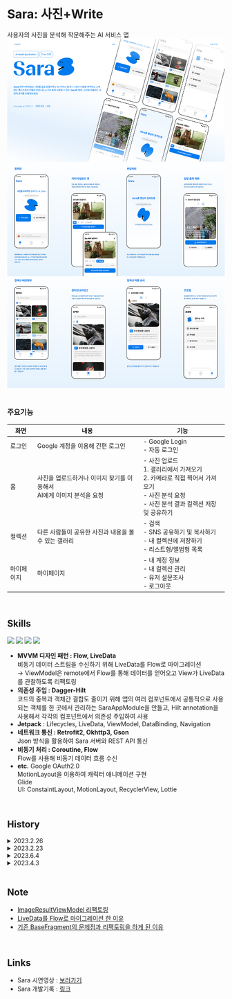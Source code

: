 # Sara: 사진+Write
사용자의 사진을 분석해 작문해주는 AI 서비스 앱
<img src="./img/sara_inform.png"></br>
<img src="./img/sara_details.png"></br>
</br>

### 주요기능
화면|내용|기능
------|---|---
로그인|Google 계정을 이용해 간편 로그인|- Google Login </br>- 자동 로그인
홈|사진을 업로드하거나 이미지 찾기를 이용해서</br>AI에게 이미지 분석을 요청|- 사진 업로드</br>  1. 갤러리에서 가져오기</br>  2. 카메라로 직접 찍어서 가져오기</br>- 사진 분석 요청</br>- 사진 분석 결과 컬렉션 저장 및 공유하기
컬렉션|다른 사람들이 공유한 사진과 내용을 볼 수 있는 갤러리|- 검색</br>- SNS 공유하기 및 복사하기</br>- 내 컬렉션에 저장하기</br>- 리스트형/앨범형 목록 
마이페이지|마이페이지|- 내 계정 정보</br>- 내 컬렉션 관리</br>- 유저 설문조사</br>- 로그아웃

</br>

## Skills
<img src="https://img.shields.io/badge/Android-34A853?style=flat&logo=android&logoColor=white"/> <img src="https://img.shields.io/badge/Kotlin-7F52FF?style=flat&logo=Kotlin&logoColor=white"/> <img src="https://img.shields.io/badge/MVVM-000000?style=flat&logo=&logoColor=white"/> <img src="https://img.shields.io/badge/RESTful API-000000?style=flat&logo=&logoColor=000000"/> 
- **MVVM 디자인 패턴 : Flow, LiveData**</br>
  비동기 데이터 스트림을 수신하기 위해 LiveData를 Flow로 마이그레이션</br>
  → ViewModel은 remote에서 Flow를 통해 데이터를 얻어오고 View가 LiveData를 관찰하도록 리팩토링
- **의존성 주입 : Dagger-Hilt**</br>
  코드의 중복과 객체간 결합도 줄이기 위해 앱의 여러 컴포넌트에서 공통적으로 사용되는 객체를 한 곳에서 관리하는 SaraAppModule을 만들고, Hilt annotation을 사용해서 각각의 컴포넌트에서 의존성 주입하여 사용</br>
- **Jetpack** : Lifecycles, LiveData, ViewModel, DataBinding, Navigation
- **네트워크 통신 : Retrofit2, Okhttp3, Gson**</br>
  Json 방식을 활용하여 Sara 서버와 REST API 통신</br>
- **비동기 처리 : Coroutine, Flow**</br>
  Flow를 사용해 비동기 데이터 흐름 수신</br>
- **etc.**
  Google OAuth2.0</br>
  MotionLayout을 이용하여 캐릭터 애니메이션 구현</br>
  Glide</br>
  UI: ConstaintLayout, MotionLayout, RecyclerView, Lottie

</br>

## History
<details><summary>2023.2.26</summary>
코드 리팩토링 : ImageUploadViewModel 라이프사이클 문제 해결 
</details>
<details><summary>2023.2.23</summary>
코드 리팩토링 : LiveData → Flow로 마이그레이션</br>
패키지 구조 리팩토링
</details>
<details><summary>2023.6.4</summary>
코드 리팩토링 : 프래그먼트 메모리 누수 개선
</details>   
<details><summary>2023.4.3</summary>
Sara 앱 완성
</details>   
</br>

## Note
- [ImageResultViewModel 리팩토링](https://github.com/SANDY-9/Project_Sara/wiki/%5B2024.02.26%5D-ImageResultViewModel-%EB%A6%AC%ED%8C%A9%ED%86%A0%EB%A7%81)</br>
- [LiveData를 Flow로 마이그레이션 한 이유](https://github.com/SANDY-9/Project_Sara/wiki/%5B2024.02.23%5D-LiveData%EB%A5%BC-Flow%EB%A1%9C-%EB%A7%88%EC%9D%B4%EA%B7%B8%EB%A0%88%EC%9D%B4%EC%85%98)</br>
- [기존 BaseFragment의 문제점과 리팩토링을 하게 된 이유](https://github.com/SANDY-9/Project_Sara/wiki/%5B2024.02.24%5D-BaseFragment-%EB%A6%AC%ED%8C%A9%ED%86%A0%EB%A7%81)</br>



</br>

## Links
+ Sara 시연영상 : [보러가기](https://drive.google.com/file/d/1G7sUwH7c1lvuCg9eniw_8kCr3wPiRuhD/view)</br>
+ Sara 개발기록 : [링크](https://reflective-goose-443.notion.site/Sara-187db945dd5e4075812482dcf35dd1aa?pvs=4)</br>
